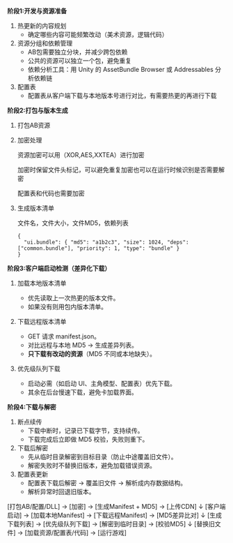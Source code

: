 **阶段1:开发与资源准备**

1. 热更新的内容规划
   - 确定哪些内容可能频繁改动（美术资源，逻辑代码）
2. 资源分组和依赖管理
   - AB包需要独立分块，并减少跨包依赖
   - 公共的资源可以独立一个包，避免重复
   - 依赖分析工具：用 Unity 的 AssetBundle Browser 或 Addressables 分析依赖链
3. 配置表
   - 配置表从客户端下载与本地版本号进行对比，有需要热更的再进行下载



**阶段2:打包与版本生成**

1. 打包AB资源

2. 加密处理

   资源加密可以用（XOR,AES,XXTEA）进行加密

   加密时保留文件头标记，可以避免重复加密也可以在运行时候识别是否需要解密

   配置表和代码也需要加密

3. 生成版本清单

   文件名，文件大小，文件MD5，依赖列表

   ```
   {
     "ui.bundle": { "md5": "a1b2c3", "size": 1024, "deps": ["common.bundle"], "priority": 1, "type": "bundle" }
   }
   ```

   

**阶段3:客户端启动检测（差异化下载）**

1. 加载本地版本清单

   - 优先读取上一次热更的版本文件。
   - 如果没有则用包内版本清单。

2. 下载远程版本清单

   - GET 请求 manifest.json。
   - 对比远程与本地 MD5 → 生成差异列表。
   - **只下载有改动的资源**（MD5 不同或本地缺失）。

3. 优先级队列下载

   - 启动必需（如启动 UI、主角模型、配置表）优先下载。
   - 其余在后台慢速下载，避免卡加载界面。

   

**阶段4:下载与解密**

1. 断点续传
   - 下载中断时，记录已下载字节，支持续传。
   - 下载完成后立即做 MD5 校验，失败则重下。
2. 下载后解密
   -   先从临时目录解密到目标目录（防止中途覆盖旧文件）。
   -   解密失败时不替换旧版本，避免加载错误资源。
3. 配置表更新
   - 配置表下载后解密 → 覆盖旧文件 → 解析成内存数据结构。
   - 解析异常时回退旧版本。



[打包AB/配置/DLL] → [加密] → [生成Manifest + MD5] → [上传CDN]
     ↓
[客户端启动] → [加载本地Manifest] → [下载远程Manifest] → [MD5差异比对]
     ↓
[生成下载列表] → [优先级队列下载] → [解密到临时目录] → [校验MD5]
     ↓
[替换旧文件] → [加载资源/配置表/代码] → [运行游戏]